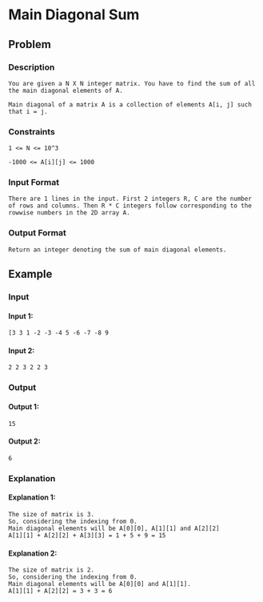 # Main Diagonal Sum

## Problem

### Description

    You are given a N X N integer matrix. You have to find the sum of all the main diagonal elements of A.

    Main diagonal of a matrix A is a collection of elements A[i, j] such that i = j.

### Constraints

    1 <= N <= 10^3

    -1000 <= A[i][j] <= 1000



### Input Format

    There are 1 lines in the input. First 2 integers R, C are the number of rows and columns. Then R * C integers follow corresponding to the rowwise numbers in the 2D array A.

### Output Format

    Return an integer denoting the sum of main diagonal elements.

## Example

### Input

#### Input 1:

    [3 3 1 -2 -3 -4 5 -6 -7 -8 9

#### Input 2:

    2 2 3 2 2 3

### Output

#### Output 1:

    15

#### Output 2:

    6

### Explanation

#### Explanation 1:

    The size of matrix is 3.
    So, considering the indexing from 0.
    Main diagonal elements will be A[0][0], A[1][1] and A[2][2]
    A[1][1] + A[2][2] + A[3][3] = 1 + 5 + 9 = 15

#### Explanation 2:

    The size of matrix is 2.
    So, considering the indexing from 0.
    Main diagonal elements will be A[0][0] and A[1][1].
    A[1][1] + A[2][2] = 3 + 3 = 6


